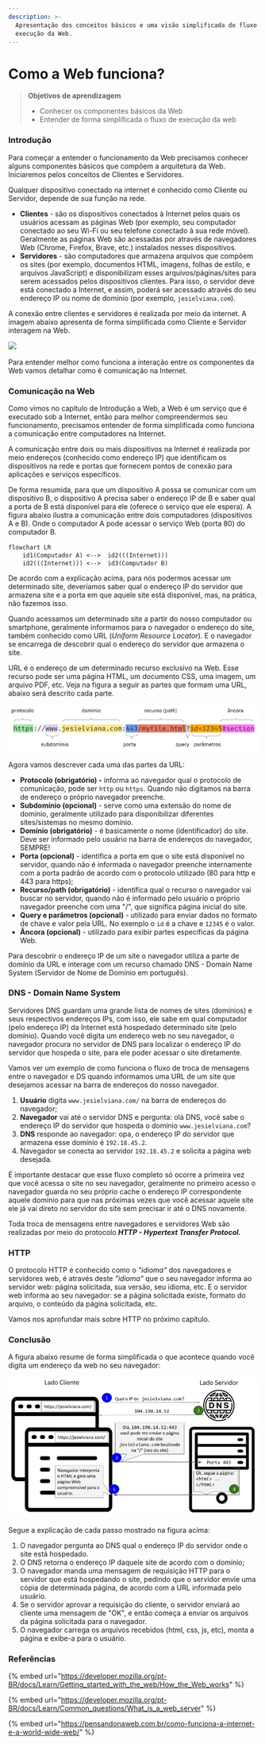 ```yaml
---
description: >-
  Apresentação dos conceitos básicos e uma visão simplificada do fluxo de
  execução da Web.
---
```


# Como a Web funciona?

> **Objetivos de aprendizagem**
>
> * Conhecer os componentes básicos da Web
> * Entender de forma simplificada o fluxo de execução da web

### Introdução

Para começar a entender o funcionamento da Web precisamos conhecer alguns componentes básicos que compõem a arquitetura da Web. Iniciaremos pelos conceitos de Clientes e Servidores.

Qualquer dispositivo conectado na internet é conhecido como Cliente ou Servidor, depende de sua função na rede.

* **Clientes** - são os dispositivos conectados à Internet pelos quais os usuários acessam as páginas Web (por exemplo, seu computador conectado ao seu Wi-Fi ou seu telefone conectado à sua rede móvel). Geralmente as páginas Web são acessadas por através de navegadores Web (Chrome, Firefox, Brave, etc.) instalados nesses dispositivos.
* **Servidores** - são computadores que armazena arquivos que compõem os sites (por exemplo, documentos HTML, imagens, folhas de estilo, e arquivos JavaScript) e disponibilizam esses arquivos/páginas/sites para serem acessados pelos dispositivos clientes. Para isso, o servidor deve está conectado a Internet, e assim, poderá ser acessado através do seu endereço IP ou nome de domínio (por exemplo, `jesielviana.com`).&#x20;

A conexão entre clientes e servidores é realizada por meio da internet. A imagem abaixo apresenta de forma simplificada como Cliente e Servidor interagem na Web.

![](https://lh3.googleusercontent.com/OrHDa8WZjfLZtfm3O1SrqMcXAhSxYYRMCM1PqtBMaqH19u4PDTK-h9rfd8EJ\_tMCaDqNtl4EPioskrvFq-oIMTSfWA\_HlTd8WgVdPxnNJnazS2Om6y9rUw5ahmfk-vN9lmo0)

Para entender melhor como funciona a interação entre os componentes da Web vamos detalhar como é comunicação na Internet.

### Comunicação na Web

Como vimos no capítulo de Introdução a Web, a Web é um serviço que é executado sob a Internet, então para melhor compreendermos seu funcionamento,  precisamos entender de forma simplificada como funciona a comunicação entre computadores na Internet.

A comunicação entre dois ou mais dispositivos na Internet é realizada por meio endereços (conhecido como endereço IP) que identificam os dispositivos na rede e portas que fornecem pontos de conexão para aplicações e serviços específicos.&#x20;

De forma resumida, para que um dispositivo A possa se comunicar com um dispositivo B, o dispositivo A precisa saber o endereço IP de B e saber qual a porta de B está disponível para ele (oferece o serviço que ele espera). A figura abaixo ilustra a comunicação entre dois computadores (dispositivos A e B). Onde o computador A pode acessar o serviço Web (porta 80) do computador B.&#x20;

```mermaid
flowchart LR
    id1(Computador A) <-->  id2(((Internet)))
    id2(((Internet))) <-->  id3(Computador B)
```

De acordo com a explicação acima, para nós podermos acessar um determinado site, deveríamos saber qual o endereço IP do servidor que armazena site e a porta em que aquele site está disponível, mas, na prática, não fazemos isso.

Quando acessamos um determinado site a partir do nosso computador ou smartphone, geralmente informamos para o navegador o endereço do site, também conhecido como URL (_Uniform Resource Locator_). E o navegador se encarrega de descobrir qual o endereço do servidor que armazena o site.&#x20;

URL é  o endereço de um determinado recurso exclusivo na Web. Esse recurso pode ser uma página HTML, um documento CSS, uma imagem, um arquivo PDF, etc. Veja na figura a seguir as partes que formam uma URL, abaixo será descrito cada parte.

![Partes que compõe uma URL](../.gitbook/assets/url.png)

Agora vamos descrever cada uma das partes da URL:

* **Protocolo (obrigatório) -** informa ao navegador qual o protocolo de comunicação, pode ser `http` ou `https`. Quando não digitamos na barra de endereço o próprio navegador preenche.
* **Subdomínio (opcional)** - serve como uma extensão do nome de domínio, geralmente utilizado para disponibilizar diferentes sites/sistemas no mesmo domínio.
* **Domínio (obrigatório)** - é basicamente o nome (identificador) do site. Deve ser informado pelo usuário na barra de endereços do navegador, SEMPRE!
* **Porta (opcional)** - identifica a porta em que o site está disponível no servidor, quando não é informada o navegador preenche internamente com a porta padrão de acordo com o protocolo utilizado (80 para http e 443 para https);
* **Recurso/path (obrigatório)** - identifica qual o recurso o navegador vai buscar no servidor, quando não é informado pelo usuário o próprio navegador preenche com uma "/", que significa página inicial do site.
* **Query e parâmetros (opcional)** - utilizado para enviar dados no formato de chave e valor pela URL. No exemplo o `id` é a chave e `12345` é o valor.
* **Âncora (opcional)** - utilizado para exibir partes específicas da página Web.

Para descobrir o endereço IP de um site o navegador utiliza a parte de domínio da URL e  interage com um recurso chamado DNS - Domain Name System (Servidor de Nome de Domínio em português).

### DNS - Domain Name System

Servidores DNS guardam uma grande lista de nomes de sites (domínios) e seus respectivos endereços IPs, com isso, ele sabe em qual computador (pelo endereço IP) da Internet está hospedado determinado site (pelo domínio).  Quando você digita um endereço web no seu navegador, o navegador procura no servidor de DNS para localizar o endereço IP do servidor que hospeda o site, para ele poder acessar o site diretamente. &#x20;

Vamos ver um exemplo de como funciona o fluxo de troca de mensagens entre o navegador e DS quando informamos uma URL de um site que desejamos acessar na barra de endereços do nosso navegador.

1. **Usuário** digita `www.jesielviana.com/` na barra de endereços do navegador;&#x20;
2. **Navegador** vai até o servidor DNS e pergunta:  olá DNS, você sabe o endereço IP do servidor que hospeda o domínio `www.jesielviana.com`?
3. **DNS** responde ao navegador: opa, o endereço IP do servidor que armazena esse domínio é `192.18.45.2`.
4. Navegador se conecta ao servidor `192.18.45.2` e solicita a página web desejada.

É importante destacar que esse fluxo completo só ocorre a primeira vez que você acessa o site no seu navegador, geralmente no primeiro acesso o navegador guarda no seu próprio cache o endereço IP correspondente aquele domínio para que nas próximas vezes que você acessar aquele site ele já vai direto no servidor do site sem precisar ir até o DNS novamente.&#x20;

Toda troca de mensagens entre navegadores e servidores Web são realizadas por meio do protocolo _**HTTP - Hypertext Transfer Protocol.**_&#x20;

### HTTP

O protocolo HTTP é conhecido como o _"idioma"_ dos navegadores e servidores web, é através deste _"idioma"_ que o seu navegador informa ao servidor web: página solicitada, sua versão, seu idioma, etc. E o servidor web informa ao seu navegador: se a página solicitada existe, formato do arquivo, o conteúdo da página solicitada, etc.

Vamos nos aprofundar mais sobre HTTP no próximo capítulo.&#x20;

### Conclusão

A figura abaixo resume de forma simplificada o que acontece quando você digita um endereço da web no seu navegador:

![Fluxo de mensagens ao acessar uma página Web](../.gitbook/assets/fluxo-web.png)

Segue a explicação de cada passo mostrado na figura acima:

1. O navegador pergunta ao DNS qual o endereço IP do servidor onde o site está hospedado.
2. O DNS retorna o endereço IP daquele site de acordo com o domínio;
3. O navegador manda uma mensagem de requisição HTTP para o servidor que está hospedando o site, pedindo que o servidor envie uma cópia de determinada página, de acordo com a URL informada pelo usuário.
4. Se o servidor aprovar a requisição do cliente, o servidor enviará ao cliente uma mensagem de "OK",  e então começa a enviar os arquivos da página solicitada para o navegador.
5. O navegador carrega os arquivos recebidos (html, css, js, etc), monta a página e exibe-a para o usuário.

### Referências&#x20;

{% embed url="https://developer.mozilla.org/pt-BR/docs/Learn/Getting_started_with_the_web/How_the_Web_works" %}

{% embed url="https://developer.mozilla.org/pt-BR/docs/Learn/Common_questions/What_is_a_web_server" %}

{% embed url="https://pensandonaweb.com.br/como-funciona-a-internet-e-a-world-wide-web/" %}

